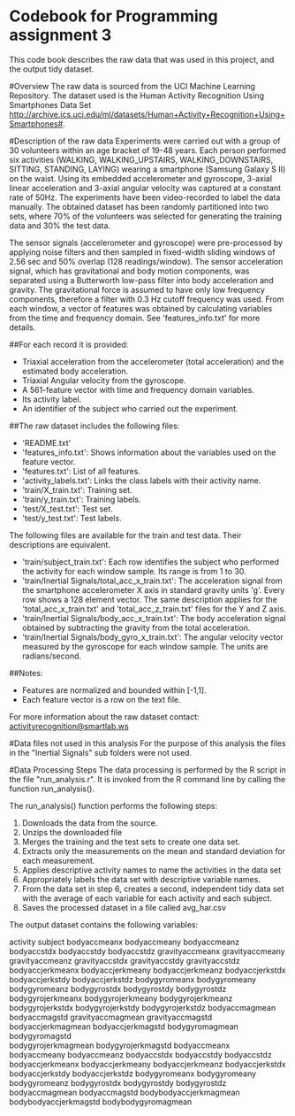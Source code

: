 # Codebook for Programming assignment 3
This code book describes the raw data that was used in this project, and the output tidy dataset.

#Overview
The raw data is sourced from the UCI Machine Learning Repository. The dataset used is the Human Activity Recognition Using Smartphones Data Set http://archive.ics.uci.edu/ml/datasets/Human+Activity+Recognition+Using+Smartphones#.

#Description of the raw data
Experiments were carried out with a group of 30 volunteers within an age bracket of 19-48 years. Each person performed six activities (WALKING, WALKING_UPSTAIRS, WALKING_DOWNSTAIRS, SITTING, STANDING, LAYING) wearing a smartphone (Samsung Galaxy S II) on the waist. Using its embedded accelerometer and gyroscope, 3-axial linear acceleration and 3-axial angular velocity was captured at a constant rate of 50Hz. The experiments have been video-recorded to label the data manually. The obtained dataset has been randomly partitioned into two sets, where 70% of the volunteers was selected for generating the training data and 30% the test data. 

The sensor signals (accelerometer and gyroscope) were pre-processed by applying noise filters and then sampled in fixed-width sliding windows of 2.56 sec and 50% overlap (128 readings/window). The sensor acceleration signal, which has gravitational and body motion components, was separated using a Butterworth low-pass filter into body acceleration and gravity. The gravitational force is assumed to have only low frequency components, therefore a filter with 0.3 Hz cutoff frequency was used. From each window, a vector of features was obtained by calculating variables from the time and frequency domain. See 'features_info.txt' for more details. 

##For each record it is provided:
- Triaxial acceleration from the accelerometer (total acceleration) and the estimated body acceleration.
- Triaxial Angular velocity from the gyroscope. 
- A 561-feature vector with time and frequency domain variables. 
- Its activity label. 
- An identifier of the subject who carried out the experiment.

##The raw dataset includes the following files:
- 'README.txt'
- 'features_info.txt': Shows information about the variables used on the feature vector.
- 'features.txt': List of all features.
- 'activity_labels.txt': Links the class labels with their activity name.
- 'train/X_train.txt': Training set.
- 'train/y_train.txt': Training labels.
- 'test/X_test.txt': Test set.
- 'test/y_test.txt': Test labels.

The following files are available for the train and test data. Their descriptions are equivalent. 
- 'train/subject_train.txt': Each row identifies the subject who performed the activity for each window sample. Its range is from 1 to 30. 
- 'train/Inertial Signals/total_acc_x_train.txt': The acceleration signal from the smartphone accelerometer X axis in standard gravity units 'g'. Every row shows a 128 element vector. The same description applies for the 'total_acc_x_train.txt' and 'total_acc_z_train.txt' files for the Y and Z axis. 
- 'train/Inertial Signals/body_acc_x_train.txt': The body acceleration signal obtained by subtracting the gravity from the total acceleration. 
- 'train/Inertial Signals/body_gyro_x_train.txt': The angular velocity vector measured by the gyroscope for each window sample. The units are radians/second. 

##Notes: 
- Features are normalized and bounded within [-1,1].
- Each feature vector is a row on the text file.

For more information about the raw dataset contact: activityrecognition@smartlab.ws

#Data files not used in this analysis
For the purpose of this analysis the files in the "Inertial Signals" sub folders were not used.

#Data Processing Steps
The data processing is performed by the R script in the file "run_analysis.r". It is invoked from the R command line by calling the function run_analysis().

The run_analysis() function performs the following steps:
1. Downloads the data from the source.
2. Unzips the downloaded file
3. Merges the training and the test sets to create one data set.
4. Extracts only the measurements on the mean and standard deviation for each measurement.
5. Applies descriptive activity names to name the activities in the data set
6. Appropriately labels the data set with descriptive variable names.
7. From the data set in step 6, creates a second, independent tidy data set with the average of each variable for each activity and each subject.
8. Saves the processed dataset in a file called avg_har.csv

The output dataset contains the following variables:

activity
subject
bodyaccmeanx
bodyaccmeany
bodyaccmeanz
bodyaccstdx
bodyaccstdy
bodyaccstdz
gravityaccmeanx
gravityaccmeany
gravityaccmeanz
gravityaccstdx
gravityaccstdy
gravityaccstdz
bodyaccjerkmeanx
bodyaccjerkmeany
bodyaccjerkmeanz
bodyaccjerkstdx
bodyaccjerkstdy
bodyaccjerkstdz
bodygyromeanx
bodygyromeany
bodygyromeanz
bodygyrostdx
bodygyrostdy
bodygyrostdz
bodygyrojerkmeanx
bodygyrojerkmeany
bodygyrojerkmeanz
bodygyrojerkstdx
bodygyrojerkstdy
bodygyrojerkstdz
bodyaccmagmean
bodyaccmagstd
gravityaccmagmean
gravityaccmagstd
bodyaccjerkmagmean
bodyaccjerkmagstd
bodygyromagmean
bodygyromagstd         
bodygyrojerkmagmean
bodygyrojerkmagstd
bodyaccmeanx
bodyaccmeany
bodyaccmeanz
bodyaccstdx
bodyaccstdy
bodyaccstdz
bodyaccjerkmeanx
bodyaccjerkmeany
bodyaccjerkmeanz
bodyaccjerkstdx
bodyaccjerkstdy
bodyaccjerkstdz
bodygyromeanx
bodygyromeany
bodygyromeanz
bodygyrostdx
bodygyrostdy
bodygyrostdz
bodyaccmagmean
bodyaccmagstd
bodybodyaccjerkmagmean
bodybodyaccjerkmagstd
bodybodygyromagmean
